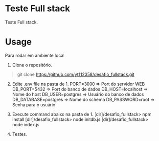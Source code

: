 # Teste Full stack
Teste Full stack. 

# Usage
Para rodar em ambiente local

1. Clone o repositório.
> git clone https://github.com/yt112358/desafio_fullstack.git

2. Edite .env file na pasta de 1.
PORT=3000	=> Port do servidor WEB
DB_PORT=5432	=> Port do banco de dados
DB_HOST=localhost	=> Nome do host
DB_USER=postgres	=> Usuário do banco de dados
DB_DATABASE=postgres	=> Nome do schema
DB_PASSWORD=root	=> Senha para o usuário

3. Execute command abaixo na pasta de 1.
[dir]/desafio_fullstack> npm install
[dir]/desafio_fullstack> node initdb.js
[dir]/desafio_fullstack> node index.js

4. Testes.

